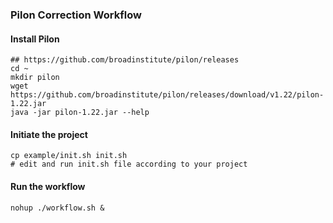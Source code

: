 ### Pilon Correction Workflow
#### Install Pilon
```
## https://github.com/broadinstitute/pilon/releases
cd ~
mkdir pilon
wget https://github.com/broadinstitute/pilon/releases/download/v1.22/pilon-1.22.jar
java -jar pilon-1.22.jar --help
```

#### Initiate the project
```
cp example/init.sh init.sh
# edit and run init.sh file according to your project
```

#### Run the workflow
```
nohup ./workflow.sh &
```
